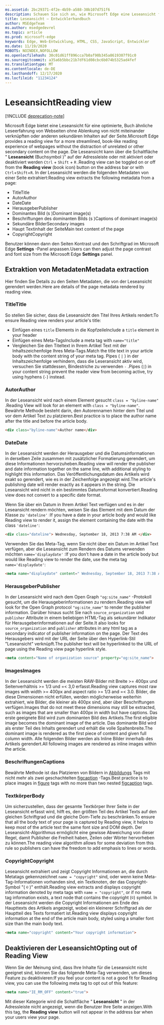 ```yaml
---
ms.assetid: 2bc29371-4f2e-4b59-a588-30b107d751f6
description: Schauen Sie sich an, wie Microsoft Edge eine Leseansicht für Webseiten bietet, um Add-Free-Lesefunktionen zu ermöglichen.
title: Leseansicht – Entwicklerhandbuch
author: MSEdgeTeam
ms.author: msedgedevrel
ms.topic: article
ms.prod: microsoft-edge
keywords: Edge, Web-Entwicklung, HTML, CSS, JavaScript, Entwickler
ms.date: 11/19/2020
ROBOTS: NOINDEX,NOFOLLOW
ms.openlocfilehash: 30c01d61ff896cca7b0af90b345a8619307f91c0
ms.sourcegitcommit: a35a6b5bbc21b7df61d08cbc6b074b5325ad4fef
ms.translationtype: MT
ms.contentlocale: de-DE
ms.lasthandoff: 12/17/2020
ms.locfileid: "11234124"
---
```

# <span data-ttu-id="fe34d-104">Leseansicht</span><span class="sxs-lookup"><span data-stu-id="fe34d-104">Reading view</span></span>  

[!INCLUDE [deprecation-note](../../includes/legacy-edge-note.md)]  

<span data-ttu-id="fe34d-105">Microsoft Edge bietet eine Leseansicht für eine optimierte, Buch ähnliche Leseerfahrung von Webseiten ohne Ablenkung von nicht miteinander verknüpften oder anderen sekundären Inhalten auf der Seite.</span><span class="sxs-lookup"><span data-stu-id="fe34d-105">Microsoft Edge provides a reading view for a more streamlined, book-like reading experience of webpages without the distraction of unrelated or other secondary content on the page.</span></span>  <span data-ttu-id="fe34d-106">Die Leseansicht kann über die Schaltfläche " **Leseansicht** \(Buchsymbol \)" auf der Adressleiste oder mit aktiviert oder deaktiviert werden `Ctrl` + `Shift` + `R` .</span><span class="sxs-lookup"><span data-stu-id="fe34d-106">Reading view can be toggled on or off from the **Reading view** \(book icon\) button on the address bar or with `Ctrl`+`Shift`+`R`.</span></span>  <span data-ttu-id="fe34d-107">In der Leseansicht werden die folgenden Metadaten von einer Seite extrahiert:</span><span class="sxs-lookup"><span data-stu-id="fe34d-107">Reading view extracts the following metadata from a page:</span></span>  

*   <span data-ttu-id="fe34d-108">Title</span><span class="sxs-lookup"><span data-stu-id="fe34d-108">Title</span></span>
*   <span data-ttu-id="fe34d-109">Autor</span><span class="sxs-lookup"><span data-stu-id="fe34d-109">Author</span></span>
*   <span data-ttu-id="fe34d-110">Date</span><span class="sxs-lookup"><span data-stu-id="fe34d-110">Date</span></span>
*   <span data-ttu-id="fe34d-111">Herausgeber</span><span class="sxs-lookup"><span data-stu-id="fe34d-111">Publisher</span></span>
*   <span data-ttu-id="fe34d-112">Dominantes Bild \(s \)</span><span class="sxs-lookup"><span data-stu-id="fe34d-112">Dominant image\(s\)</span></span>
*   <span data-ttu-id="fe34d-113">Beschriftungen des dominanten Bilds \(s \)</span><span class="sxs-lookup"><span data-stu-id="fe34d-113">Captions of dominant image\(s\)</span></span>
*   <span data-ttu-id="fe34d-114">Sekundäre Bilder</span><span class="sxs-lookup"><span data-stu-id="fe34d-114">Secondary images</span></span>
*   <span data-ttu-id="fe34d-115">Haupt Textinhalt der Seite</span><span class="sxs-lookup"><span data-stu-id="fe34d-115">Main text content of the page</span></span>
*   <span data-ttu-id="fe34d-116">Copyright</span><span class="sxs-lookup"><span data-stu-id="fe34d-116">Copyright</span></span>

<span data-ttu-id="fe34d-117">Benutzer können dann den Seiten Kontrast und den Schriftgrad im Microsoft Edge **Settings** -Panel anpassen.</span><span class="sxs-lookup"><span data-stu-id="fe34d-117">Users can then adjust the page contrast and font size from the Microsoft Edge **Settings** panel.</span></span>  

## <span data-ttu-id="fe34d-118">Extraktion von Metadaten</span><span class="sxs-lookup"><span data-stu-id="fe34d-118">Metadata extraction</span></span>  

<span data-ttu-id="fe34d-119">Hier finden Sie Details zu den Seiten Metadaten, die von der Leseansicht gerendert werden.</span><span class="sxs-lookup"><span data-stu-id="fe34d-119">Here are details of the page metadata rendered by reading view.</span></span>  

### <span data-ttu-id="fe34d-120">Title</span><span class="sxs-lookup"><span data-stu-id="fe34d-120">Title</span></span>  

<span data-ttu-id="fe34d-121">So stellen Sie sicher, dass die Leseansicht den Titel Ihres Artikels rendert:</span><span class="sxs-lookup"><span data-stu-id="fe34d-121">To ensure Reading view renders your article's title:</span></span>  

*   <span data-ttu-id="fe34d-122">Einfügen eines `title` Elements in die Kopfzeile</span><span class="sxs-lookup"><span data-stu-id="fe34d-122">Include a `title` element in your header</span></span>  
*   <span data-ttu-id="fe34d-123">Einfügen eines Meta-Tags</span><span class="sxs-lookup"><span data-stu-id="fe34d-123">Include a meta tag with</span></span> `name="title"`  
*   <span data-ttu-id="fe34d-124">Vergleichen Sie den Titeltext in Ihrem Artikel Text mit der Inhaltszeichenfolge Ihres Meta-Tags.</span><span class="sxs-lookup"><span data-stu-id="fe34d-124">Match the title text in your article body with the content string of your meta tag.</span></span>  <span data-ttu-id="fe34d-125">Pipes \( `|` \) in der Inhaltszeichenfolge verhindern, dass die Leseransicht aktiv wird, versuchen Sie stattdessen, Bindestriche zu verwenden `-` .</span><span class="sxs-lookup"><span data-stu-id="fe34d-125">Pipes \(`|`\) in your content string prevent the reader view from becoming active, try using hyphens \(`-`\) instead.</span></span>  

### <span data-ttu-id="fe34d-126">Autor</span><span class="sxs-lookup"><span data-stu-id="fe34d-126">Author</span></span>  

<span data-ttu-id="fe34d-127">In der Leseansicht wird nach einem Element gesucht `class = "byline-name"` .</span><span class="sxs-lookup"><span data-stu-id="fe34d-127">Reading View will look for an element with `class = "byline-name"`.</span></span>  <span data-ttu-id="fe34d-128">Bewährte Methode besteht darin, den Autorennamen hinter dem Titel und vor dem Artikel Text zu platzieren.</span><span class="sxs-lookup"><span data-stu-id="fe34d-128">Best practice is to place the author name after the title and before the article body.</span></span>  

```html
<div class="byline-name">Author name</div>
```  

### <span data-ttu-id="fe34d-129">Date</span><span class="sxs-lookup"><span data-stu-id="fe34d-129">Date</span></span>  

<span data-ttu-id="fe34d-130">In der Leseansicht werden der Herausgeber und die Datumsinformationen in derselben Zeile zusammen mit zusätzlicher Formatierung gerendert, um diese Informationen hervorzuheben.</span><span class="sxs-lookup"><span data-stu-id="fe34d-130">Reading view will render the publisher and date information together on the same line, with additional styling to highlight this information.</span></span>  <span data-ttu-id="fe34d-131">Das Veröffentlichungsdatum des Artikels wird exakt so gerendert, wie es in der Zeichenfolge angezeigt wird.</span><span class="sxs-lookup"><span data-stu-id="fe34d-131">The article's publishing date will render exactly as it appears in the string.</span></span>  <span data-ttu-id="fe34d-132">Die Leseansicht wird nicht in ein bestimmtes Datumsformat konvertiert.</span><span class="sxs-lookup"><span data-stu-id="fe34d-132">Reading view does not convert to a specific date format.</span></span>  

<span data-ttu-id="fe34d-133">Wenn Sie über ein Datum in Ihrem Artikel Text verfügen und es in der Leseansicht rendern möchten, weisen Sie das Element mit dem Datum der Klasse zu `'dateline'` :</span><span class="sxs-lookup"><span data-stu-id="fe34d-133">If you have a date in your article body and would like Reading view to render it, assign the element containing the date with the class `'dateline'`:</span></span>  

```html
<div class="dateline"> Wednesday, September 18, 2013 7:38 AM </div>
```  

<span data-ttu-id="fe34d-134">Verwenden Sie das Meta-Tag, wenn Sie nicht über ein Datum im Artikel Text verfügen, aber die Leseansicht zum Rendern des Datums verwenden möchten `name='displaydate'` :</span><span class="sxs-lookup"><span data-stu-id="fe34d-134">If you don't have a date in the article body but would like Reading view to render the date, use the meta tag `name='displaydate'`:</span></span>  

```html
<meta name="displaydate" content=" Wednesday, September 18, 2013 7:38 AM ">
```  

### <span data-ttu-id="fe34d-135">Herausgeber</span><span class="sxs-lookup"><span data-stu-id="fe34d-135">Publisher</span></span>  

<span data-ttu-id="fe34d-136">In der Leseansicht wird nach dem Open Graph `"og:site_name"` -Protokoll gesucht, um die Herausgeberinformationen zu rendern.</span><span class="sxs-lookup"><span data-stu-id="fe34d-136">Reading view will look for the Open Graph protocol `"og:site_name"` to render the publisher information.</span></span>  <span data-ttu-id="fe34d-137">Darüber hinaus sucht Sie nach `source_organization` und `publisher` Attribute in einem beliebigen HTML-Tag als sekundärer Indikator für Herausgeberinformationen auf der Seite.</span><span class="sxs-lookup"><span data-stu-id="fe34d-137">It also looks for `source_organization` and `publisher` attributes in any html tag as a secondary indicator of publisher information on the page.</span></span>  <span data-ttu-id="fe34d-138">Der Text des Herausgebers wird mit der URL der Seite über den Hyperlink-Stil "Leseansicht" verknüpft.</span><span class="sxs-lookup"><span data-stu-id="fe34d-138">The publisher text will be hyperlinked to the URL of page using the Reading view page hyperlink style.</span></span>  

```html
<meta content="Name of organization source" property="og:site_name">
```  

### <span data-ttu-id="fe34d-139">Images</span><span class="sxs-lookup"><span data-stu-id="fe34d-139">Images</span></span>  

<span data-ttu-id="fe34d-140">In der Leseansicht werden die meisten RAW-Bilder mit Breite >= 400px und Seitenverhältnis >= 1/3 und =< 3,0 erfasst.</span><span class="sxs-lookup"><span data-stu-id="fe34d-140">Reading view captures most raw images with width >= 400px and aspect ratio >= 1/3 and =< 3.0.</span></span>  <span data-ttu-id="fe34d-141">Bilder, die diese Dimensionen nicht erfüllen, werden möglicherweise weiterhin extrahiert, wie Bilder, die kleiner als 400px sind, aber über Beschriftungen verfügen.</span><span class="sxs-lookup"><span data-stu-id="fe34d-141">Images that do not meet these dimensions may still be extracted, such as images that are smaller than 400px in width but have captions.</span></span>  <span data-ttu-id="fe34d-142">Das erste geeignete Bild wird zum dominanten Bild des Artikels.</span><span class="sxs-lookup"><span data-stu-id="fe34d-142">The first eligible image becomes the dominant image of the article.</span></span>  <span data-ttu-id="fe34d-143">Das dominante Bild wird als erster Teil des Inhalts gerendert und erhält die volle Spaltenbreite.</span><span class="sxs-lookup"><span data-stu-id="fe34d-143">The dominant image is rendered as the first piece of content and given full column width.</span></span>  <span data-ttu-id="fe34d-144">Alle folgenden Bilder werden als Inline Bilder innerhalb des Artikels gerendert.</span><span class="sxs-lookup"><span data-stu-id="fe34d-144">All following images are rendered as inline images within the article.</span></span>  

### <span data-ttu-id="fe34d-145">Beschriftungen</span><span class="sxs-lookup"><span data-stu-id="fe34d-145">Captions</span></span>  

<span data-ttu-id="fe34d-146">Bewährte Methode ist das Platzieren von Bildern in [Abbildungs](https://developer.mozilla.org/docs/Web/HTML/Element/figure) Tags mit nicht mehr als zwei geschachtelten [figcaption](https://developer.mozilla.org/docs/Web/HTML/Element/figcaption) -Tags.</span><span class="sxs-lookup"><span data-stu-id="fe34d-146">Best practice is to place images in [figure](https://developer.mozilla.org/docs/Web/HTML/Element/figure) tags with no more than two nested [figcaption](https://developer.mozilla.org/docs/Web/HTML/Element/figcaption) tags.</span></span>  

### <span data-ttu-id="fe34d-147">Textkörper</span><span class="sxs-lookup"><span data-stu-id="fe34d-147">Body</span></span>  

<span data-ttu-id="fe34d-148">Um sicherzustellen, dass der gesamte Textkörper Ihrer Seite in der Leseansicht erfasst wird, hilft es, den größten Teil des Artikel Texts auf den gleichen Schriftgrad und die gleiche Dom-Tiefe zu beschränken.</span><span class="sxs-lookup"><span data-stu-id="fe34d-148">To ensure that all the body text of your page is captured by Reading view, it helps to keep most of the article text the same font size and DOM depth.</span></span>  <span data-ttu-id="fe34d-149">Der Leseansicht-Algorithmus ermöglicht eine gewisse Abweichung von dieser Regel, damit Publisher die Freiheit haben, Zeilen oder Wörter hervorheben zu können.</span><span class="sxs-lookup"><span data-stu-id="fe34d-149">The reading view algorithm allows for some deviation from this rule so publishers can have the freedom to add emphasis to lines or words.</span></span>  

### <span data-ttu-id="fe34d-150">Copyright</span><span class="sxs-lookup"><span data-stu-id="fe34d-150">Copyright</span></span>  

<span data-ttu-id="fe34d-151">Leseansicht extrahiert und zeigt Copyright Informationen an, die durch Metatags gekennzeichnet `name = "copyright"` sind, oder wenn keine Meta-Tag-Informationen vorhanden sind, ein Textknoten, der das Copyright-Symbol "\( `©` \)" enthält.</span><span class="sxs-lookup"><span data-stu-id="fe34d-151">Reading view extracts and displays copyright information denoted by meta tags with `name = "copyright"`, or if no meta tag information exists, a text node that contains the copyright \(`©`\) symbol.</span></span>  <span data-ttu-id="fe34d-152">In der Leseansicht werden die Copyright Informationen am Ende des Haupttexts des Artikels angezeigt, wobei ein kleinerer Schriftgrad als der Hauptteil des Texts formatiert ist.</span><span class="sxs-lookup"><span data-stu-id="fe34d-152">Reading view displays copyright information at the end of the article main body, styled using a smaller font size than the main body text.</span></span>  

```html
<meta name="copyright" content="Your copyright information">
```  

## <span data-ttu-id="fe34d-153">Deaktivieren der Leseansicht</span><span class="sxs-lookup"><span data-stu-id="fe34d-153">Opting out of Reading View</span></span>  

<span data-ttu-id="fe34d-154">Wenn Sie der Meinung sind, dass Ihre Inhalte für die Leseansicht nicht geeignet sind, können Sie das folgende Meta-Tag verwenden, um dieses Feature zu deaktivieren:</span><span class="sxs-lookup"><span data-stu-id="fe34d-154">If you feel your content is not a good fit for Reading view, you can use the following meta tag to opt out of this feature:</span></span>  

```html
<meta name="IE_RM_OFF" content="true">
```  

<span data-ttu-id="fe34d-155">Mit dieser Kategorie wird die Schaltfläche " **Leseansicht** " in der Adressleiste nicht angezeigt, wenn die Benutzer Ihre Seite anzeigen.</span><span class="sxs-lookup"><span data-stu-id="fe34d-155">With this tag, the **Reading view** button will not appear in the address bar when your users view your page.</span></span>  
